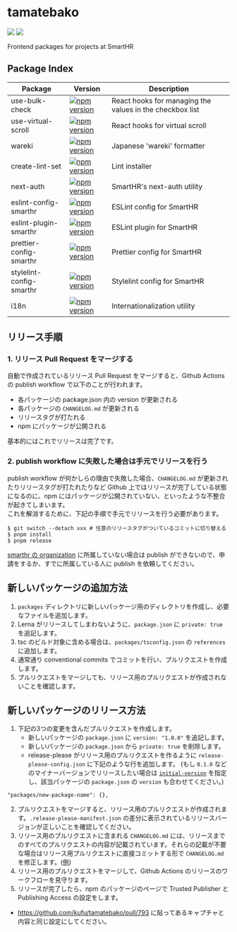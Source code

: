 # tamatebako

[![](https://github.com/kufu/tamatebako/workflows/test/badge.svg)](https://github.com/kufu/tamatebako/actions?workflow=test)
[![](https://github.com/kufu/tamatebako/workflows/lint/badge.svg)](https://github.com/kufu/tamatebako/actions?workflow=lint)

Frontend packages for projects at SmartHR

## Package Index

| Package                  | Version                                                                                                                                  | Description                                              |
| ------------------------ | ---------------------------------------------------------------------------------------------------------------------------------------- | -------------------------------------------------------- |
| use-bulk-check           | [![npm version](https://badge.fury.io/js/%40smarthr%2Fuse-bulk-check.svg)](https://badge.fury.io/js/%40smarthr%2Fuse-bulk-check)         | React hooks for managing the values in the checkbox list |
| use-virtual-scroll       | [![npm version](https://badge.fury.io/js/%40smarthr%2Fuse-virtual-scroll.svg)](https://badge.fury.io/js/%40smarthr%2Fuse-virtual-scroll) | React hooks for virtual scroll                           |
| wareki                   | [![npm version](https://badge.fury.io/js/%40smarthr%2Fwareki.svg)](https://badge.fury.io/js/%40smarthr%2Fwareki)                         | Japanese 'wareki' formatter                              |
| create-lint-set          | [![npm version](https://badge.fury.io/js/%40smarthr%2Fcreate-lint-set.svg)](https://badge.fury.io/js/%40smarthr%2Fcreate-lint-set)       | Lint installer                                           |
| next-auth                | [![npm version](https://badge.fury.io/js/%40smarthr%2Fnext-auth.svg)](https://badge.fury.io/js/%40smarthr%2Fnext-auth)                   | SmartHR's next-auth utility                              |
| eslint-config-smarthr    | [![npm version](https://badge.fury.io/js/eslint-config-smarthr.svg)](https://badge.fury.io/js/eslint-config-smarthr)                     | ESLint config for SmartHR                                |
| eslint-plugin-smarthr    | [![npm version](https://badge.fury.io/js/eslint-plugin-smarthr.svg)](https://badge.fury.io/js/eslint-plugin-smarthr)                     | ESLint plugin for SmartHR                                |
| prettier-config-smarthr  | [![npm version](https://badge.fury.io/js/prettier-config-smarthr.svg)](https://badge.fury.io/js/prettier-config-smarthr)                 | Prettier config for SmartHR                              |
| stylelint-config-smarthr | [![npm version](https://badge.fury.io/js/stylelint-config-smarthr.svg)](https://badge.fury.io/js/stylelint-config-smarthr)               | Stylelint config for SmartHR                             |
| i18n                     | [![npm version](https://badge.fury.io/js/%40smarthr%2Fi18n.svg)](https://badge.fury.io/js/%40smarthr%2Fi18n)                             | Internationalization utility                             |

## リリース手順

### 1. リリース Pull Request をマージする

自動で作成されているリリース Pull Request をマージすると、Github Actions の publish workflow で以下のことが行われます。

- 各パッケージの package.json 内の version が更新される
- 各パッケージの `CHANGELOG.md` が更新される
- リリースタグが打たれる
- npm にパッケージが公開される

基本的にはこれでリリースは完了です。

### 2. publish workflow に失敗した場合は手元でリリースを行う

publish workflow が何かしらの理由で失敗した場合、`CHANGELOG.md` が更新されたりリリースタグが打たれたりなど Github 上ではリリースが完了している状態になるのに、npm にはパッケージが公開されていない、といったような不整合が起きてしまいます。  
これを解消するために、下記の手順で手元でリリースを行う必要があります。

```shell
$ git switch --detach xxx # 任意のリリースタグがついているコミットに切り替える
$ pnpm install
$ pnpm release
```

[smarthr の organization](https://www.npmjs.com/org/smarthr) に所属していない場合は publish ができないので、申請をするか、すでに所属している人に publish を依頼してください。

## 新しいパッケージの追加方法

1. `packages` ディレクトリに新しいパッケージ用のディレクトリを作成し、必要なファイルを追加します。
2. Lerna がリリースしてしまわないように、`package.json` に `private: true` を追記します。
3. tsc のビルド対象に含める場合は、`packages/tsconfig.json` の `references` に追加します。
4. 通常通り conventional commits でコミットを行い、プルリクエストを作成します。
5. プルリクエストをマージしても、リリース用のプルリクエストが作成されないことを確認します。

## 新しいパッケージのリリース方法

1. 下記の3つの変更を含んだプルリクエストを作成します。
   - 新しいパッケージの `package.json` に `version: "1.0.0"` を追記します。
   - 新しいパッケージの `package.json` から `private: true` を削除します。
   - release-please がリリース用のプルリクエストを作るように `release-please-config.json` に下記のような行を追加します。 (もし `0.1.0` などのマイナーバージョンでリリースしたい場合は [`initial-version`](https://github.com/googleapis/release-please/blob/a9b82178ce8040af09e55be509911fa36e0c20e7/schemas/config.json#L245-L247) を指定し、該当パッケージの `package.json` の `version` も合わせてください。)
```
"packages/new-package-name": {},
```
2. プルリクエストをマージすると、リリース用のプルリクエストが作成されます。`.release-please-manifest.json` の差分に表示されているリリースバージョンが正しいことを確認してください。
3. リリース用のプルリクエストに含まれる `CHANGELOG.md` には、リリースまでのすべてのプルリクエストの内容が記載されています。それらの記載が不要な場合はリリース用プルリクエストに直接コミットする形で `CHANGELOG.md` を修正します。([例](https://github.com/kufu/tamatebako/pull/765/commits/1ae223cc77d8022c499b2ccdf92b4d600c599146))
4. リリース用のプルリクエストをマージして、Github Actions のリリースのワークフローを見守ります。
5. リリースが完了したら、npm のパッケージのページで Trusted Publisher と Publishing Access の設定をします。
  - https://github.com/kufu/tamatebako/pull/793 に貼ってあるキャプチャと内容と同じ設定にしてください。
